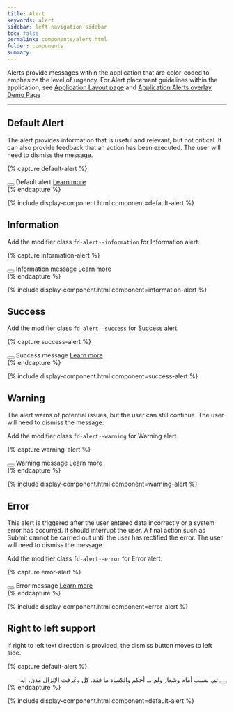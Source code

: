 ```yaml
---
title: Alert
keywords: alert
sidebar: left-navigation-sidebar
toc: false
permalink: components/alert.html
folder: components
summary:
---
```


Alerts provide messages within the application that are color-coded to emphasize the level of urgency. For Alert placement guidelines within the application, see [Application Layout page](http://localhost:4000/layouts/application-layout.html#application-with-ui-overlay) and [Application Alerts overlay Demo Page](http://localhost:4000/demo-pages/alert-overlay-demo-page.html)

<hr>

## Default Alert
The alert provides information that is useful and relevant, but not critical. It can also provide feedback that an action has been executed. The user will need to dismiss the message.

{% capture default-alert %}
<div class="fd-alert fd-alert--dismissible" role="alert" id="j2ALl423">
  <button class="fd-alert__close" aria-controls="j2ALl423" aria-label="Close"></button>
  <span class="sap-icon--alert sap-icon--s"></span> Default alert <a href="#" class="fd-link">Learn more</a>
</div>
{% endcapture %}

{% include display-component.html component=default-alert %}

## Information
Add the modifier class `fd-alert--information` for Information alert.

{% capture information-alert %}
<div class="fd-alert fd-alert--information fd-alert--dismissible" role="alert" id="j2ALl4231">
  <button class="fd-alert__close" aria-controls="j2ALl4231" aria-label="Close"></button>
  <span class="sap-icon--alert sap-icon--s"></span> Information message <a href="#" class="fd-link">Learn more</a>
</div>
{% endcapture %}

{% include display-component.html component=information-alert %}

## Success
Add the modifier class `fd-alert--success` for Success alert.

{% capture success-alert %}
<div class="fd-alert fd-alert--success fd-alert--dismissible" role="alert" id="j2ALl4232">
  <button class="fd-alert__close" aria-controls="j2ALl4232" aria-label="Close"></button>
  <span class="sap-icon--alert sap-icon--s"></span> Success message <a href="#" class="fd-link">Learn more</a>
</div>
{% endcapture %}

{% include display-component.html component=success-alert %}

## Warning
The alert warns of potential issues, but the user can still continue. The user will need to dismiss the message.

Add the modifier class `fd-alert--warning` for Warning alert.

{% capture warning-alert %}
<div class="fd-alert fd-alert--warning fd-alert--dismissible" role="alert" id="j2ALl423">
  <button class="fd-alert__close" aria-controls="j2ALl423" aria-label="Close"></button>
  <span class="sap-icon--alert sap-icon--s"></span> Warning message <a href="#" class="fd-link">Learn more</a>
</div>
{% endcapture %}

{% include display-component.html component=warning-alert %}

## Error
This alert is triggered after the user entered data incorrectly or a system error has occurred. It should interrupt the user. A final action such as Submit cannot be carried out until the user has rectified the error. The user will need to dismiss the message.

Add the modifier class `fd-alert--error` for Error alert.

{% capture error-alert %}
<div class="fd-alert fd-alert--error fd-alert--dismissible" role="alert" id="j2ALl423">
  <button class="fd-alert__close" aria-controls="j2ALl423" aria-label="Close"></button>
  <span class="sap-icon--alert sap-icon--s"></span> Error message <a href="#" class="fd-link">Learn more</a>
</div>
{% endcapture %}

{% include display-component.html component=error-alert %}

## Right to left support
If right to left text direction is provided, the dismiss button moves to left side.

{% capture default-alert %}
<div class="fd-alert fd-alert--dismissible" role="alert" id="j2ALl423" dir="rtl">
  <button class="fd-alert__close" aria-controls="j2ALl423" aria-label="Close"></button>
  تم. بسبب أمام وشعار ولم بـ. أحكم والكساد ما فقد. كل وعُرفت الإنزال مدن. انه
</div>
{% endcapture %}

{% include display-component.html component=default-alert %}
